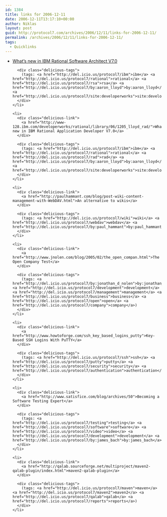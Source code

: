 ```yaml
---
id: 1384
title: links for 2006-12-11
date: 2006-12-11T13:17:10+00:00
author: Niklas
layout: post
guid: http://protocol7.com/archives/2006/12/11/links-for-2006-12-11/
permalink: /archives/2006/12/11/links-for-2006-12-11/
tags:
  - Quicklinks
---
```

<div class='microid-659060a8c395aa04538fae5cfdf8bbd67d8a767b'>
  <ul class="delicious">
    <li>
      <div class="delicious-link">
        <a href="http://www-128.ibm.com/developerworks/rational/library/06/1205_lloyd_rsa/">What&#8217;s new in IBM Rational Software Architect V7.0</a>
      </div>
      
      <div class="delicious-tags">
        (tags: <a href="http://del.icio.us/protocol7/ibm">ibm</a> <a href="http://del.icio.us/protocol7/rational">rational</a> <a href="http://del.icio.us/protocol7/rsa">rsa</a> <a href="http://del.icio.us/protocol7/by:aaron_lloyd">by:aaron_lloyd</a> <a href="http://del.icio.us/protocol7/site:developerworks">site:developerworks</a>)
      </div>
    </li>
    
    <li>
      <div class="delicious-link">
        <a href="http://www-128.ibm.com/developerworks/rational/library/06/1205_lloyd_rad/">What&#8217;s new in IBM Rational Application Developer V7.0</a>
      </div>
      
      <div class="delicious-tags">
        (tags: <a href="http://del.icio.us/protocol7/ibm">ibm</a> <a href="http://del.icio.us/protocol7/rational">rational</a> <a href="http://del.icio.us/protocol7/rad">rad</a> <a href="http://del.icio.us/protocol7/by:aaron_lloyd">by:aaron_lloyd</a> <a href="http://del.icio.us/protocol7/site:developerworks">site:developerworks</a>)
      </div>
    </li>
    
    <li>
      <div class="delicious-link">
        <a href="http://paulhammant.com/blog/post-wiki-content-management-with-WebDAV.html">An alternative to wikis</a>
      </div>
      
      <div class="delicious-tags">
        (tags: <a href="http://del.icio.us/protocol7/wiki">wiki</a> <a href="http://del.icio.us/protocol7/webdav">webdav</a> <a href="http://del.icio.us/protocol7/by:paul_hammant">by:paul_hammant</a>)
      </div>
    </li>
    
    <li>
      <div class="delicious-link">
        <a href="http://www.jnolen.com/blog/2005/02/the_open_compan.html">The Open Company Test</a>
      </div>
      
      <div class="delicious-tags">
        (tags: <a href="http://del.icio.us/protocol7/by:jonathan_d_nolen">by:jonathan_d_nolen</a> <a href="http://del.icio.us/protocol7/development">development</a> <a href="http://del.icio.us/protocol7/management">management</a> <a href="http://del.icio.us/protocol7/business">business</a> <a href="http://del.icio.us/protocol7/open">open</a> <a href="http://del.icio.us/protocol7/company">company</a>)
      </div>
    </li>
    
    <li>
      <div class="delicious-link">
        <a href="http://www.howtoforge.com/ssh_key_based_logins_putty">Key-Based SSH Logins With PuTTY</a>
      </div>
      
      <div class="delicious-tags">
        (tags: <a href="http://del.icio.us/protocol7/ssh">ssh</a> <a href="http://del.icio.us/protocol7/putty">putty</a> <a href="http://del.icio.us/protocol7/security">security</a> <a href="http://del.icio.us/protocol7/authentication">authentication</a>)
      </div>
    </li>
    
    <li>
      <div class="delicious-link">
        <a href="http://www.satisfice.com/blog/archives/50">Becoming a Software Testing Expert</a>
      </div>
      
      <div class="delicious-tags">
        (tags: <a href="http://del.icio.us/protocol7/testing">testing</a> <a href="http://del.icio.us/protocol7/software">software</a> <a href="http://del.icio.us/protocol7/video">video</a> <a href="http://del.icio.us/protocol7/development">development</a> <a href="http://del.icio.us/protocol7/by:james_bach">by:james_bach</a>)
      </div>
    </li>
    
    <li>
      <div class="delicious-link">
        <a href="http://qalab.sourceforge.net/multiproject/maven2-qalab-plugin/index.html">maven2-qalab-plugin</a>
      </div>
      
      <div class="delicious-tags">
        (tags: <a href="http://del.icio.us/protocol7/maven">maven</a> <a href="http://del.icio.us/protocol7/maven2">maven2</a> <a href="http://del.icio.us/protocol7/qalab">qalab</a> <a href="http://del.icio.us/protocol7/reports">reports</a>)
      </div>
    </li>
  </ul>
</div>